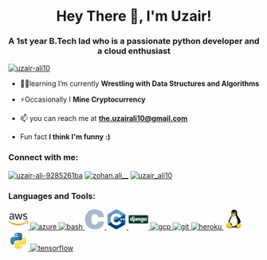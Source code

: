 <h1 align="center">Hey There 👋, I'm Uzair!</h1>
<h3 align="center">A 1st year B.Tech lad who is a passionate python developer and a cloud enthusiast</h3>

<p align="left"> <a href="https://github.com/ryo-ma/github-profile-trophy"><img src="https://github-profile-trophy.vercel.app/?username=uzair-ali10" alt="uzair-ali10" /></a> </p>

- 👨‍💻learning I’m currently **Wrestling with Data Structures and Algorithms**

- ⚡Occasionally I **Mine Cryptocurrency**

- 📫 you can reach me at **the.uzairali10@gmail.com**

- Fun fact **I think I'm funny :)**

<h3 align="left">Connect with me:</h3>
<p align="left">
<a href="https://linkedin.com/in/uzair-ali-9285261ba" target="blank"><img align="center" src="https://cdn.jsdelivr.net/npm/simple-icons@3.0.1/icons/linkedin.svg" alt="uzair-ali-9285261ba" height="30" width="40" /></a>
<a href="https://instagram.com/zohan.ali__" target="blank"><img align="center" src="https://cdn.jsdelivr.net/npm/simple-icons@3.0.1/icons/instagram.svg" alt="zohan.ali__" height="30" width="40" /></a>
<a href="https://www.codechef.com/users/uzair_ali10" target="blank"><img align="center" src="https://cdn.jsdelivr.net/npm/simple-icons@3.1.0/icons/codechef.svg" alt="uzair_ali10" height="30" width="40" /></a>
</p>

<h3 align="left">Languages and Tools:</h3>
<p align="left"> <a href="https://aws.amazon.com" target="_blank"> <img src="https://raw.githubusercontent.com/devicons/devicon/master/icons/amazonwebservices/amazonwebservices-original-wordmark.svg" alt="aws" width="40" height="40"/> </a> <a href="https://azure.microsoft.com/en-in/" target="_blank"> <img src="https://www.vectorlogo.zone/logos/microsoft_azure/microsoft_azure-icon.svg" alt="azure" width="40" height="40"/> </a> <a href="https://www.gnu.org/software/bash/" target="_blank"> <img src="https://www.vectorlogo.zone/logos/gnu_bash/gnu_bash-icon.svg" alt="bash" width="40" height="40"/> </a> <a href="https://www.cprogramming.com/" target="_blank"> <img src="https://raw.githubusercontent.com/devicons/devicon/master/icons/c/c-original.svg" alt="c" width="40" height="40"/> </a> <a href="https://www.w3schools.com/cpp/" target="_blank"> <img src="https://raw.githubusercontent.com/devicons/devicon/master/icons/cplusplus/cplusplus-original.svg" alt="cplusplus" width="40" height="40"/> </a> <a href="https://www.djangoproject.com/" target="_blank"> <img src="https://raw.githubusercontent.com/devicons/devicon/master/icons/django/django-original.svg" alt="django" width="40" height="40"/> </a> <a href="https://cloud.google.com" target="_blank"> <img src="https://www.vectorlogo.zone/logos/google_cloud/google_cloud-icon.svg" alt="gcp" width="40" height="40"/> </a> <a href="https://git-scm.com/" target="_blank"> <img src="https://www.vectorlogo.zone/logos/git-scm/git-scm-icon.svg" alt="git" width="40" height="40"/> </a> <a href="https://heroku.com" target="_blank"> <img src="https://www.vectorlogo.zone/logos/heroku/heroku-icon.svg" alt="heroku" width="40" height="40"/> </a> <a href="https://www.linux.org/" target="_blank"> <img src="https://raw.githubusercontent.com/devicons/devicon/master/icons/linux/linux-original.svg" alt="linux" width="40" height="40"/> </a> <a href="https://www.python.org" target="_blank"> <img src="https://raw.githubusercontent.com/devicons/devicon/master/icons/python/python-original.svg" alt="python" width="40" height="40"/> </a> <a href="https://www.tensorflow.org" target="_blank"> <img src="https://www.vectorlogo.zone/logos/tensorflow/tensorflow-icon.svg" alt="tensorflow" width="40" height="40"/> </a> </p>
